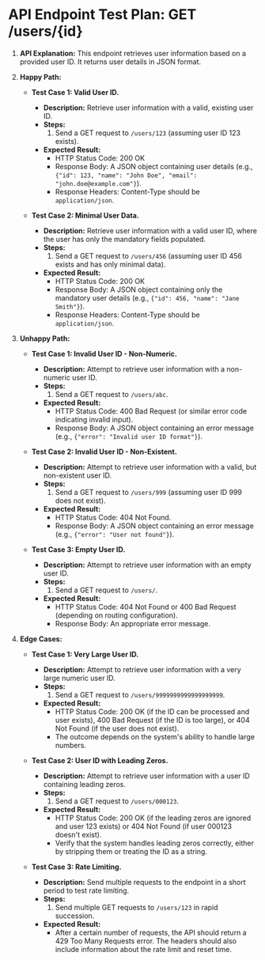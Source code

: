 # API Endpoint Test Plan: GET /users/{id}

1.  **API Explanation:** This endpoint retrieves user information based on a provided user ID. It returns user details in JSON format.

2.  **Happy Path:**

    *   **Test Case 1: Valid User ID.**
        *   **Description:** Retrieve user information with a valid, existing user ID.
        *   **Steps:**
            1.  Send a GET request to `/users/123` (assuming user ID 123 exists).
        *   **Expected Result:**
            *   HTTP Status Code: 200 OK
            *   Response Body: A JSON object containing user details (e.g., `{"id": 123, "name": "John Doe", "email": "john.doe@example.com"}`).
            *   Response Headers: Content-Type should be `application/json`.

    *   **Test Case 2: Minimal User Data.**
        *   **Description:** Retrieve user information with a valid user ID, where the user has only the mandatory fields populated.
        *   **Steps:**
            1.  Send a GET request to `/users/456` (assuming user ID 456 exists and has only minimal data).
        *   **Expected Result:**
            *   HTTP Status Code: 200 OK
            *   Response Body: A JSON object containing only the mandatory user details (e.g., `{"id": 456, "name": "Jane Smith"}`).
            *   Response Headers: Content-Type should be `application/json`.

3.  **Unhappy Path:**

    *   **Test Case 1: Invalid User ID - Non-Numeric.**
        *   **Description:** Attempt to retrieve user information with a non-numeric user ID.
        *   **Steps:**
            1.  Send a GET request to `/users/abc`.
        *   **Expected Result:**
            *   HTTP Status Code: 400 Bad Request (or similar error code indicating invalid input).
            *   Response Body: A JSON object containing an error message (e.g., `{"error": "Invalid user ID format"}`).

    *   **Test Case 2: Invalid User ID - Non-Existent.**
        *   **Description:** Attempt to retrieve user information with a valid, but non-existent user ID.
        *   **Steps:**
            1.  Send a GET request to `/users/999` (assuming user ID 999 does not exist).
        *   **Expected Result:**
            *   HTTP Status Code: 404 Not Found.
            *   Response Body: A JSON object containing an error message (e.g., `{"error": "User not found"}`).

    *   **Test Case 3: Empty User ID.**
        *   **Description:** Attempt to retrieve user information with an empty user ID.
        *   **Steps:**
            1.  Send a GET request to `/users/`.
        *   **Expected Result:**
            *   HTTP Status Code: 404 Not Found or 400 Bad Request (depending on routing configuration).
            *   Response Body: An appropriate error message.

4.  **Edge Cases:**

    *   **Test Case 1: Very Large User ID.**
        *   **Description:** Attempt to retrieve user information with a very large numeric user ID.
        *   **Steps:**
            1.  Send a GET request to `/users/9999999999999999999`.
        *   **Expected Result:**
            *   HTTP Status Code: 200 OK (if the ID can be processed and user exists), 400 Bad Request (if the ID is too large), or 404 Not Found (if the user does not exist).
            *   The outcome depends on the system's ability to handle large numbers.

    *   **Test Case 2: User ID with Leading Zeros.**
        *   **Description:** Attempt to retrieve user information with a user ID containing leading zeros.
        *   **Steps:**
            1.  Send a GET request to `/users/000123`.
        *   **Expected Result:**
            *   HTTP Status Code: 200 OK (if the leading zeros are ignored and user 123 exists) or 404 Not Found (if user 000123 doesn't exist).
            *   Verify that the system handles leading zeros correctly, either by stripping them or treating the ID as a string.

    *   **Test Case 3: Rate Limiting.**
        *   **Description:** Send multiple requests to the endpoint in a short period to test rate limiting.
        *   **Steps:**
            1.  Send multiple GET requests to `/users/123` in rapid succession.
        *   **Expected Result:**
            *   After a certain number of requests, the API should return a 429 Too Many Requests error. The headers should also include information about the rate limit and reset time.
